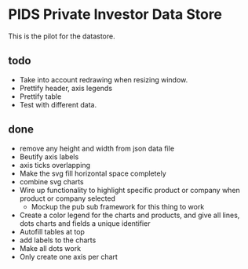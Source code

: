# PIDS Private Investor Data Store

This is the pilot for the datastore.

## todo

* Take into account redrawing when resizing window.
* Prettify header, axis legends
* Prettify table
* Test with different data.


## done

* remove any height and width from json data file
* Beutify axis labels
* axis ticks overlapping
* Make the svg fill horizontal space completely
* combine svg charts
* Wire up functionality to highlight specific product or company when product or company selected
	* Mockup the pub sub framework for this thing to work
* Create a color legend for the charts and products, and give all lines, dots charts and fields a unique identifier
* Autofill tables at top
* add labels to the charts
* Make all dots work
* Only create one axis per chart